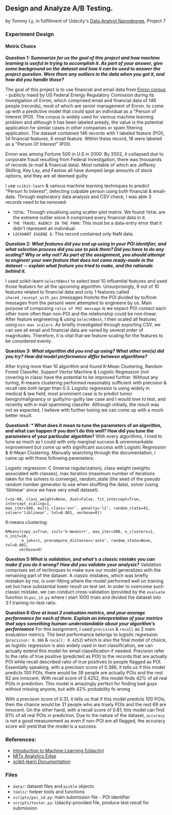## Design and Analyze A/B Testing.
by Tommy Ly, in fulfillment of Udacity's [Data Analyst Nanodegree](https://www.udacity.com/course/nd002), Project 7

### Experiment Design
#### Metric Choice
__Question 1: *Summarize for us the goal of this project and how machine learning is useful in trying to accomplish it. As part of your answer, give some background on the dataset and how it can be used to answer the project question. Were there any outliers in the data when you got it, and how did you handle those?*__

The goal of this project is to use  financial and email data from [Enron corpus](https://www.cs.cmu.edu/~./enron/) - publicly maed by US Federal Energy Regulatory Comission during its investgiation of Enron, which comprised email and financial data of 146 people (records), most of which are senior management of Enron, to come up with a predictive model that could spot an individual as a "Person of Interest (POI). The corpus is widely used for various machine learning problem and although it has been labeled aready, the value is the potential application for similar cases in other companies or spam filtering application. The dataset contained 146 records with 1 labeled feature (POI), 14 financial features, 6 email feature. Within these record, 18 were labeled as a "Person Of Interest" (POI).

Enron was among Fortune 500 in U.S in 2000. By 2002, it collapsed due to corporate fraud resulting from Federal Investigation, there was thousands of records (e-mail & financial data). Most notable of which are Jefferey Skilling, Key Lay, and Fastow all have dumped large amounts of stock options, and they are all deemed guilty

I use `scikit-learn` & various machine learning techniques to predict "Person fo Interest", detecting culpable person using both financial & email-data. Through exploratory data analysis and CSV check, I was able 3 records need to be removed:

- `TOTAL`: Through visualising using scatter-plot matrix. We found `TOTAL` are the extreme outlier since it comprised every financial data in it.
- `THE TRAVEL AGENCY IN THE PARK`: This must be a data-entry error that it didn't represent an individual.
- `LOCKHART EUGENE E`: This record contained only NaN data.

__Question 2: *What features did you end up using in your POI identifier, and what selection process did you use to pick them? Did you have to do any scaling? Why or why not? As part of the assignment, you should attempt to engineer your own feature that does not come ready-made in the dataset -- explain what feature you tried to make, and the rationale behind it.*__

I used scikit-learn `SelectKBest` to select best 10 influential features and used those featuers for all the upcoming algorithm. Unsurprisingly, 9 out of 10 features related to financial data and only 1 features called `shared_receipt_with_poi` (messages from/to the POI divided by to/from messages from the person) were attempted to engineere by us. Main purpose of composing `ratio of POI message` is we expect POI contact each other more often than non-POI and the relationship could be non-linear. After feature engineering & using `SelectKBest`, I then scaled all features using `min-max scalers`. As briefly investigated through exporting CSV, we can see all email and financial data are varied by several order of magnitudes. Therefore, it is vital that we feature-scaling for the features to be considered evenly. 

__Question 3: *What algorithm did you end up using? What other one(s) did you try? How did model performance differ between algorithms?*__

After trying more than 10 algorithm and found K-Mean Clustering, Random Forest Classifer, Support Vector Machine & Logistic Regression (not covering in class) have the potential to be improved further. Without any tuning, K-means clustering performed reasonably sufficient with precision & recall rate both larger than 0.3. Logistic regression is using widely in medical & law field, most prominent case is to predict tumor benign/malignancy or guilty/no-guilty law case and I would love to test, and recently with e-mail spamming classifer. Although initially, the result was not as expected, I believe with further tuning we can come up with a much better result. 

__Question4: * What does it mean to tune the parameters of an algorithm, and what can happen if you don’t do this well?  How did you tune the parameters of your particular algorithm?__ 
With every algorithms, I tried to tune as much as I could with only marginal success & unremmarkable improvement but come up with significant success with Logistic Regression & K-Mean Clustering. Manually searching through the documentation, I came up with these following paremeters:

Logistic regression: C (inverse regularization), class weight (weights associated with classes), max iteration (maximum number of iterations taken for the solvers to converge), random_state (the seed of the pseudo random number generator to use when shuffling the data), solver (using 'liblinear' since we have very small dataset).

```
C=1e-08, class_weight=None, dual=False, fit_intercept=True, intercept_scaling=1, 
max_iter=100, multi_class='ovr', penalty='l2', random_state=42, solver='liblinear', tol=0.001, verbose=0))

```
K-means clustering: 

```
KMeans(copy_x=True, init='k-means++', max_iter=300, n_clusters=2, n_init=10,
       n_jobs=1, precompute_distances='auto', random_state=None, tol=0.001,
      verbose=0)
```
__Question 5:*What is validation, and what’s a classic mistake you can make if you do it wrong? How did you validate your analysis?*__
Validation comprises set of techniques to make sure our model generalizes with the remaining part of the dataset. A classic mistakes, which was briefly mistaken by me, is over-fitting where the model performed well on training set but have substantial lower result on test set. In order to overcome such classic mistake, we can conduct cross-validation (provided by the `evaluate` function in `poi_id.py` where I start 1000 trials and divided the dataset into 3:1 training-to-test ratio.

__Question 6:*Give at least 2 evaluation metrics, and your average performance for each of them. Explain an interpretation of your metrics that says something human-understandable about your algorithm's performance*__
For this assignment, I used `precision` & `recall` as 2 main evaluation metrics. The best performance belongs to logistic regression (`precision: 0.386` & `recall: 0.4252`) which is also the final model of choice, as logistic regression is also widely used in text classification, we can actually extend this model for email classification if needed. Precision refer to the ratio of true positive (predicted as POI) to the records that are actually POI while recall described ratio of true positives to people flagged as POI. Essentially speaking, with a precision score of 0.386, it tells us if this model predicts 100 POIs, there would be 38 people are actually POIs and the rest 62 are innocent. With recall score of 0.4252, this model finds 42% of all real POIs in prediction. This model is amazingly perfect for finding bad guys without missing anyone, but with 42% probability fo wrong

With a precision score of 0.31, it tells us that if this model predicts 100 POIs, then the chance would be 31 people who are truely POIs and the rest 69 are innocent. On the other hand, with a recall score of 0.81, this model can find 81% of all real POIs in prediction. Due to the nature of the dataset, `accuracy` is not a good measurement as even if non-POI are all flagged, the accuracy score will yield that the model is a success.

### References:
- [Introduction to Machine Learning (Udacity)](https://www.udacity.com/course/viewer#!/c-ud120-nd)
- [MITx Analytics Edge](https://www.edx.org/course/analytics-edge-mitx-15-071x-0)
- [scikit-learn Documentation](http://scikit-learn.org/stable/documentation.html)

### Files
- `data/`: dataset files and `pickle` objects
- `tools/`: helper tools and functions
- `scripts/poi_id.py`: main submission file - POI identifier
- `scripts/tester.py`: Udacity-provided file, produce test result for submission


